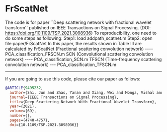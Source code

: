 # FrScatNet
The code is for paper ``Deep scattering network with fractional wavelet transform'' published on IEEE Transactions on Signal Processing. (DOI: https://doi.org/10.1109/TSP.2021.3098936)
To reproducibility, one need to do some steps as following:
Step1: load addpath_scatnet.m
Step2: open file:paper/FrScatNet
In this paper, the results shown in Table III are calculated by
FrScatNet (Fractional scattering convolution network) ---- PCA_classification_FRSCN.m
SCN (Convolutional scattering convolution network) ---- PCA_classification_SCN.m
TFSCN (Time-frequency scattering convolution network) --- PCA_classification_TFSCN.m


-----------------------------------------------------------------------------------
If you are going to use this code, please cite our paper as follows:

```bibtex
@ARTICLE{9495232,
  author={Shi, Jun and Zhao, Yanan and Xiang, Wei and Monga, Vishal and Liu, Xiaoping and Tao, Ran},
  journal={IEEE Transactions on Signal Processing}, 
  title={Deep Scattering Network With Fractional Wavelet Transform}, 
  year={2021},
  volume={69},
  number={},
  pages={4740-4757},
  doi={10.1109/TSP.2021.3098936}}
